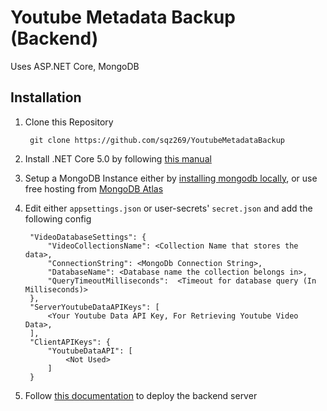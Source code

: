 # Youtube Metadata Backup (Backend)
Uses ASP.NET Core, MongoDB

## Installation
1. Clone this Repository
        
        git clone https://github.com/sqz269/YoutubeMetadataBackup

2. Install .NET Core 5.0 by following [this manual](https://github.com/dotnet/core/blob/main/release-notes/5.0/5.0.0/5.0.0-install-instructions.md)

4. Setup a MongoDB Instance either by [installing mongodb locally](https://docs.mongodb.com/manual/installation/), or use free hosting from [MongoDB Atlas](https://www.mongodb.com/cloud/atlas)

3. Edit either `appsettings.json` or user-secrets' `secret.json` and add the following config

        "VideoDatabaseSettings": {
            "VideoCollectionsName": <Collection Name that stores the data>,
            "ConnectionString": <MongoDb Connection String>,
            "DatabaseName": <Database name the collection belongs in>,
            "QueryTimeoutMilliseconds":  <Timeout for database query (In Milliseconds)>
        },
        "ServerYoutubeDataAPIKeys": [
            <Your Youtube Data API Key, For Retrieving Youtube Video Data>,
        ],
        "ClientAPIKeys": {
            "YoutubeDataAPI": [
                <Not Used>
            ]
        }

4. Follow [this documentation](https://docs.microsoft.com/en-us/aspnet/core/host-and-deploy/linux-nginx?view=aspnetcore-5.0) to deploy the backend server
